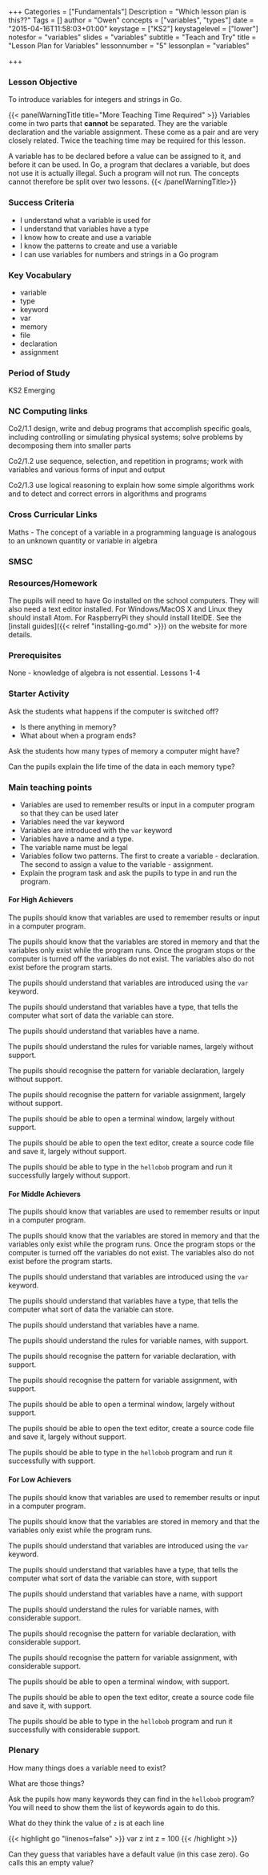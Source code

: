 +++
Categories = ["Fundamentals"]
Description = "Which lesson plan is this??"
Tags = []
author = "Owen"
concepts = ["variables", "types"]
date = "2015-04-16T11:58:03+01:00"
keystage = ["KS2"]
keystagelevel = ["lower"]
notesfor = "variables"
slides = "variables"
subtitle = "Teach and Try"
title = "Lesson Plan for Variables"
lessonnumber = "5"
lessonplan = "variables"

+++

### Lesson Objective

To introduce variables for integers and strings in Go.
<!--more-->

{{< panelWarningTitle title="More Teaching Time Required" >}}
Variables come in two parts that __cannot__ be separated. They are the
variable declaration and the variable assignment. These come as
a pair and are very closely related. Twice the teaching time may be
required for this lesson.

A variable has to be declared before a value can be assigned to it, and before it
can be used. In Go, a program that declares a variable, but does not
use it is actually illegal. Such a program will not run.
The concepts cannot therefore be split over two lessons.
{{< /panelWarningTitle>}}

### Success Criteria

* I understand what a variable is used for
* I understand that variables have a type
* I know how to create and use a variable
* I know the patterns to create and use a variable
* I can use variables for numbers and strings in a Go program

### Key Vocabulary

* variable
* type
* keyword
* var
* memory
* file
* declaration
* assignment

### Period of Study

KS2 Emerging

### NC Computing links

Co2/1.1    design, write and debug programs that accomplish specific goals,
including controlling or simulating physical systems; solve problems by
decomposing them into smaller parts

Co2/1.2    use sequence, selection, and repetition in programs; work with
variables and various forms of input and output

Co2/1.3    use logical reasoning to explain how some simple algorithms work and
to detect and correct errors in algorithms and programs

### Cross Curricular Links

Maths - The concept of a variable in a programming language is analogous
to an unknown quantity or variable in algebra

### SMSC


### Resources/Homework

The pupils will need to have Go installed on the school computers. They will
also need a text editor installed. For Windows/MacOS X and Linux they should
install Atom. For RaspberryPi they should install liteIDE. See the
[install guides]({{< relref "installing-go.md" >}}) on the website for more
details.

### Prerequisites

None - knowledge of algebra is not essential.
Lessons 1-4

### Starter Activity

Ask the students what happens if the computer is switched off?
* Is there anything in memory?
* What about when a program ends?

Ask the students how many types of memory a computer
might have?

Can the pupils explain the life time of the data in each memory type?

### Main teaching points

* Variables are used to remember results or input in a computer program
so that they can be used later
* Variables need the var keyword
* Variables are introduced with the `var` keyword
* Variables have a name and a type.
* The variable name must be legal
* Variables follow two patterns. The first to create a variable -
declaration. The second to assign a value to the variable - assignment.
* Explain the program task and ask the pupils to type in and run the program.

#### For High Achievers
The pupils should know that variables are used to remember results or
input in a computer program.

The pupils should know that the variables are stored in memory
and that the variables only exist while the program runs. Once the
program stops or the computer is turned off the variables do not exist.
The variables also do not exist before the program starts.

The pupils should understand that variables are introduced using
the `var` keyword.

The pupils should understand that variables have a type, that tells the
computer what sort of data the variable can store.

The pupils should understand that variables have a name.

The pupils should understand the rules for variable names,
largely without support.

The pupils should recognise the pattern for variable declaration, largely
without support.

The pupils should recognise the pattern for variable assignment, largely
without support.

The pupils should be able to open a terminal window, largely without
support.

The pupils should be able to open the text editor, create a source code
file and save it, largely without support.

The pupils should be able to type in the `hellobob` program and run it
successfully largely without support.

#### For Middle Achievers
The pupils should know that variables are used to remember results or
input in a computer program.

The pupils should know that the variables are stored in memory
and that the variables only exist while the program runs. Once the
program stops or the computer is turned off the variables do not exist.
The variables also do not exist before the program starts.

The pupils should understand that variables are introduced using
the `var` keyword.

The pupils should understand that variables have a type, that tells the
computer what sort of data the variable can store.

The pupils should understand that variables have a name.

The pupils should understand the rules for variable names,
with support.

The pupils should recognise the pattern for variable declaration,
with support.

The pupils should recognise the pattern for variable assignment,
with support.

The pupils should be able to open a terminal window, largely without
support.

The pupils should be able to open the text editor, create a source code
file and save it, largely without support.

The pupils should be able to type in the `hellobob` program and run it
successfully with support.

#### For Low Achievers
The pupils should know that variables are used to remember results or
input in a computer program.

The pupils should know that the variables are stored in memory
and that the variables only exist while the program runs.

The pupils should understand that variables are introduced using
the `var` keyword.

The pupils should understand that variables have a type, that tells the
computer what sort of data the variable can store, with support

The pupils should understand that variables have a name, with support

The pupils should understand the rules for variable names,
with considerable support.

The pupils should recognise the pattern for variable declaration,
with considerable support.

The pupils should recognise the pattern for variable assignment,
with considerable support.

The pupils should be able to open a terminal window, with
support.

The pupils should be able to open the text editor, create a source code
file and save it, with support.

The pupils should be able to type in the `hellobob` program and run it
successfully with considerable support.

### Plenary
How many things does a variable need to exist?

What are those things?

Ask the pupils how many keywords they can find in the `hellobob` program?
You will need to show them the list of keywords again to do this.

What do they think the value of `z` is at each line

{{< highlight go "linenos=false" >}}
var z int
z = 100
{{< /highlight >}}

Can they guess that variables have a default value (in this case zero). Go calls this an empty value?
